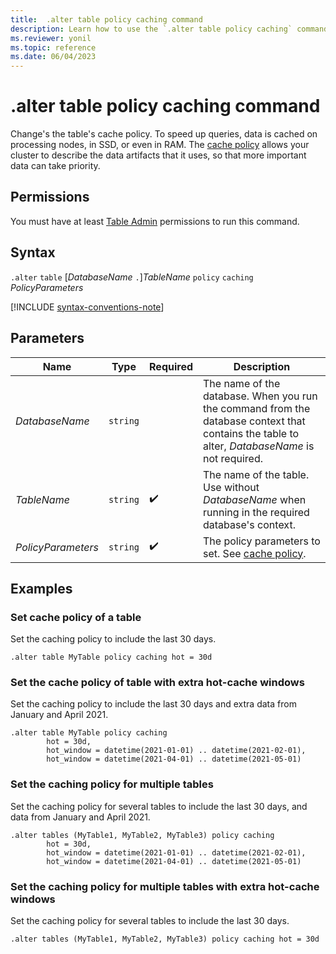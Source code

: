 ```yaml
---
title:  .alter table policy caching command
description: Learn how to use the `.alter table policy caching` command to change the table's cache policy.
ms.reviewer: yonil
ms.topic: reference
ms.date: 06/04/2023
---
```

# .alter table policy caching command

Change's the table's cache policy. To speed up queries, data is cached on processing nodes, in SSD, or even in RAM. The [cache policy](cache-policy.md) allows your cluster to describe the data artifacts that it uses, so that more important data can take priority.

## Permissions

You must have at least [Table Admin](../access-control/role-based-access-control.md) permissions to run this command.

## Syntax

`.alter` `table` [*DatabaseName* `.`]*TableName* `policy` `caching` *PolicyParameters*

[!INCLUDE [syntax-conventions-note](../includes/syntax-conventions-note.md)]

## Parameters

|Name|Type|Required|Description|
|--|--|--|--|
| *DatabaseName* | `string` | | The name of the database. When you run the command from the database context that contains the table to alter, *DatabaseName* is not required.|
| *TableName* | `string` |  :heavy_check_mark: | The name of the table. Use without *DatabaseName* when running in the required database's context.|
| *PolicyParameters* | `string` |  :heavy_check_mark: | The policy parameters to set. See [cache policy](cache-policy.md).|

## Examples

### Set cache policy of a table

Set the caching policy to include the last 30 days.

```kusto
.alter table MyTable policy caching hot = 30d
```

### Set the cache policy of table with extra hot-cache windows

Set the caching policy to include the last 30 days and extra data from January and April 2021.

```kusto
.alter table MyTable policy caching 
        hot = 30d,
        hot_window = datetime(2021-01-01) .. datetime(2021-02-01),
        hot_window = datetime(2021-04-01) .. datetime(2021-05-01)
```

### Set the caching policy for multiple tables 

Set the caching policy for several tables to include the last 30 days, and data from January and April 2021.

```kusto
.alter tables (MyTable1, MyTable2, MyTable3) policy caching 
        hot = 30d,
        hot_window = datetime(2021-01-01) .. datetime(2021-02-01),
        hot_window = datetime(2021-04-01) .. datetime(2021-05-01)
```

### Set the caching policy for multiple tables with extra hot-cache windows

Set the caching policy for several tables to include the last 30 days.

```kusto
.alter tables (MyTable1, MyTable2, MyTable3) policy caching hot = 30d
```
